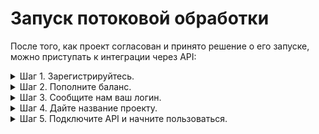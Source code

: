 # Запуск потоковой обработки

После того, как проект согласован и принято решение о его запуске, можно приступать к интеграции через API:

<details><summary>Шаг 1. Зарегистрируйтесь.</summary>

1. Перейдите по [ссылке](https://passport.yandex.com/auth?origin=toloka_requesters&retpath=https://toloka.yandex.com/signup/requester) и создайте аккаунт:

<details><summary>С помощью логина в Google</summary>

1. В окне регистрации нажмите **Google**.

   <img src={require('./assets/login_google1.png').default} alt="Выберите Google" width="127"/>

1. Выберите нужный логин и подтвердите создание аккаунта.

   <img src={require('./assets/login_google2.png').default} alt="Подтвердите создание аккаунта в Толоке" width="126"/>

</details>

<details><summary>С помощью электронной почты</summary>

1. В окне регистрации введите адрес электронной почты и нажмите **Log in**.

   <img src={require('./assets/login_email1.png').default} alt="Введите адрес" width="124"/>

1. На вашу почту придет код подтверждения. Введите его в открывшемся окне.

   <img src={require('./assets/login_email2.png').default} alt="Введите код подтверждения" width="126"/>

</details>

1. Завершите регистрацию, заполнив информацию о себе.

  <img src={require('./assets/info-about-yourself.png').default} alt="Заполните информацию о себе" width="417"/>

</details>

<details><summary>Шаг 2. Пополните баланс.</summary>

1. Пополните баланс.

   1. Перейдите на вкладку **Profile**.

      <img src={require('./assets/profile.png').default} alt="Перейдите в свой профиль" width="630"/>

   1. Если у вас есть промокод воспользуйтесь им:

	   1. Нажмите кнопку **Enter promo code**.

	      <img src={require('./assets/enter-promo-code.png').default} alt="Нажмите кнопку для ввода промокода" width="307"/>

	   1. В открывшемся окне введите промокод и нажмите кнопку **Activate**. После активации ваш баланс будет пополнен.

:::info информация

Для дальнейшего использования вам потребуется привязать ваш аккаунт к биллинговой системе. Инструкцию по привязке аккаунта можно посмотреть по [ссылке](https://toloka.ai/ru/docs/guide/concepts/budget.html).

:::

</details>

<details><summary>Шаг 3. Сообщите нам ваш логин.</summary>

   Отправьте вашему консультанту логин, с которым вы зарегистрировались — мы привяжем к нему готовое решение для вашей задачи. Логин вы можете посмотреть в [профиле](https://toloka.yandex.com/requester/profile).

</details>

<details><summary>Шаг 4. Дайте название проекту.</summary>

1. Перейдите по ссылке, которую мы пришлем в ответ на письмо с логином.

2. Создайте проект:

   1. В блоке **Настройка проекта** введите название приложения, затем нажмите **Go to instructions setup**.

 	    <img src={require('./assets/project-name.png').default} alt="Введите название" width="631"/>

   1. В блоке **Настройка инструкции** ничего вводить не надо, просто перейдите к следующему блоку — нажмите **Go to Final check**.

         <img src={require('./assets/go-final-check.png').default} alt="Перейдите к итоговой проверке" width="630"/>

   1. В блоке **Итоговая проверка** нажмите **Create project**.

     	<img src={require('./assets/final-check.png').default} alt="Создайте проект" width="633"/>

1. На экране появятся данные созданного проекта. Скопируйте ID проекта и отправьте его вашему консультанту.

     <img src={require('./assets/project-id.png').default} alt="Скопируйте ID проекта" width="629"/>

1. Дождитесь активации проекта. Информацию о статусе вы увидите на той же странице, с которой копировали ID.

  <img src={require('./assets/project-activated.png').default} alt="Проект активирован" width="634"/>

</details>

<details><summary>Шаг 5. Подключите API и начните пользоваться.</summary>

1. Получите авторизационный токен: на вкладке **Integrations** вашего [профиля](https://toloka.yandex.com/requester/profile/integration) нажмите кнопку **Get OAuth token**.

   <img src={require('./assets/get-oauth-token.png').default} alt="Получите токен" width="626"/>

2. Для обмена через API все готово — отправляйте данные для проекта и получайте результаты их модерации:

   - Используйте потоковую обработку данных (не пакетную). Инструкцию смотрите [в Справке](https://toloka.ai/ru/docs/toloka-apps/api/concepts/streaming-items.html).

   - Вам понадобится ID проекта, полученный на предыдущем шаге. ID проекта в Справке соответствует переменная `{app_project_id}`.

:::info информация

Дополнительную информацию по API можно посмотреть на страницах:
  - [Получить информацию о проекте](https://toloka.ai/ru/docs/toloka-apps/api/ref/app-project/app-projects_app_project_id_get.html)
  - [Получить информацию об элементе разметки](https://toloka.ai/ru/docs/toloka-apps/api/ref/item/app-projects_app_project_id_items_item_id_get.html)
  - [Получить список всех элементов в проекте](https://toloka.ai/ru/docs/toloka-apps/api/ref/item/app-projects_app_project_id_items_get.html)

:::

</details>
